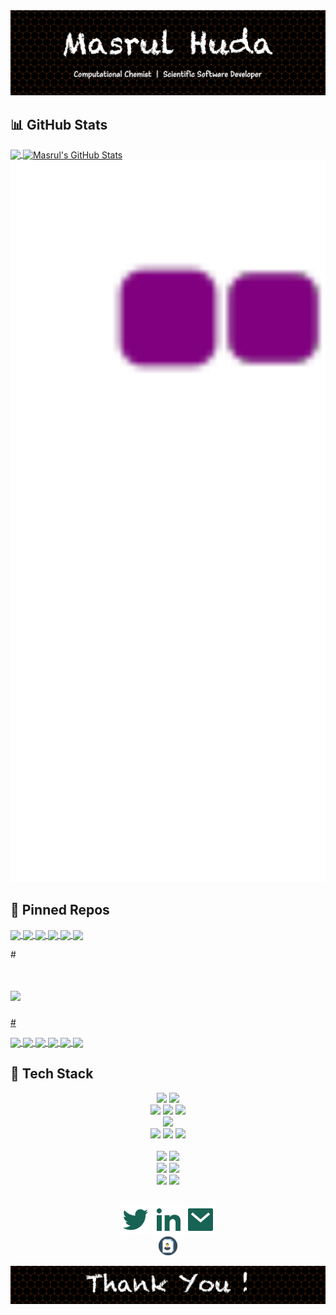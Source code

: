 <!-- Theme: https://github.com/anuraghazra/github-readme-stats --> 

<img src="welcome.jpg" alt="drawing" width="800"/>

## :bar_chart: GitHub Stats

<a href="https://github.com/masrul/masrul">
  <img align="center" src="https://github-readme-stats.vercel.app/api/top-langs/?username=masrul&hide=roff,tex&theme=radical&langs_count=3" />
</a>
<a href="https://github.com/masrul/masrul">
  <img align="center" src="https://github-readme-stats.vercel.app/api?username=masrul&show_icons=true&line_height=27&count_private=true&theme=radical" alt="Masrul's GitHub Stats" />
</a>

<!-- ![](https://github.com/masrul/masrul/blob/output/github-contribution-grid-snake.gif) -->
<img src="https://github.com/masrul/masrul/blob/output/github-contribution-grid-snake.gif" width="800" />
 
## :link: Pinned Repos 
<a href="https://github.com/masrul/Inception">
  <img align="center" src="https://github-readme-stats.vercel.app/api/pin/?username=masrul&repo=Inception&hide=description&theme=radical" />
</a>

<a href="https://github.com/masrul/GenTopo">
  <img align="center" src="https://github-readme-stats.vercel.app/api/pin/?username=masrul&repo=GenTopo&hide=description&theme=radical" />
</a>

<a href="https://github.com/masrul/GMXFit">
  <img align="center" src="https://github-readme-stats.vercel.app/api/pin/?username=masrul&repo=GMXFit&hide=description&theme=radical" />
</a>

<a href="https://github.com/masrul/MolecularCluster">
   <img align="center" src="https://github-readme-stats.vercel.app/api/pin/?username=masrul&repo=MolecularCluster&hide=description&theme=radical" />
</a>


<a href="https://github.com/masrul/MolAligner">
  <img align="center" src="https://github-readme-stats.vercel.app/api/pin/?username=masrul&repo=MolAligner&hide=description&theme=radical" />
</a>


<a href="https://github.com/masrul/BibtexFixer">
  <img align="center" src="https://github-readme-stats.vercel.app/api/pin/?username=masrul&repo=BibtexFixer&hide=description&theme=radical" />
</a>

#<a href="https://github.com/masrul/OverLapRemover">
#  <img align="center" src="https://github-readme-stats.vercel.app/api/pin/?username=masrul&repo=OverLapRemover&hide=description&theme=radical" />
#</a>

<a href="https://github.com/masrul/DSMC">
  <img align="center" src="https://github-readme-stats.vercel.app/api/pin/?username=masrul&repo=DSMC&hide=description&theme=radical" />
</a>

<a href="https://github.com/masrul/Parallel-Computing-MPI">
  <img align="center" src="https://github-readme-stats.vercel.app/api/pin/?username=masrul&repo=Parallel-Computing-MPI&hide=description&theme=radical" />
</a>

<a href="https://github.com/masrul/DataStructures-and-Algorithms">
  <img align="center" src="https://github-readme-stats.vercel.app/api/pin/?username=masrul&repo=DataStructures-and-Algorithms&hide=description&theme=radical" />
</a>

<a href="https://github.com/masrul/vmath">
  <img align="center" src="https://github-readme-stats.vercel.app/api/pin/?username=masrul&repo=vmath&hide=description&theme=radical" />
</a>

<a href="https://github.com/masrul/GMXTraj">
  <img align="center" src="https://github-readme-stats.vercel.app/api/pin/?username=masrul&repo=GMXTraj&hide=description&theme=radical" />
</a>

<a href="https://github.com/masrul/FixPBC">
  <img align="center" src="https://github-readme-stats.vercel.app/api/pin/?username=masrul&repo=FixPBC&hide=description&theme=radical" />
</a>



## 🔧 Tech Stack

<p align="center">
<img src="https://img.shields.io/badge/OS-Linux-information?style=flat&logo=linux&logoColor=white&color=pink" height="22">
<img src="https://img.shields.io/badge/OS-macOS-information?style=flat&logo=Apple&color=pink" height="22">
<br />
<img src="https://img.shields.io/badge/Lang-c++-information?style=flat&logo=c%2B%2B&color=pink" height="22">
<img src="https://img.shields.io/badge/Lang-python-information?style=flat&logo=python&logoColor=white&color=pink" height="22">
<img src="https://img.shields.io/badge/Lang-Fortran-informational?style=flat&logo=Fortran&logoColor=white&color=pink" height="22">
<br />
<img src="https://img.shields.io/badge/HPC-MPI/OpenMP/OpenACC-informational?style=flat&logo=CodeIgniter&logoColor=white&color=pink" height="22"> 
<br/>
<img src="https://img.shields.io/badge/IDE-VIM-informational?style=flat&logo=vim&logoColor=white&color=pink" height="22">
<img src="https://img.shields.io/badge/Shell-Bash-informational?style=flat&logo=gnu-bash&logoColor=white&color=pink" height="22">
<img src="https://img.shields.io/badge/VersionCtrl-Git-05122A?style=flat&logo=git&logoColor=white&color=pink" height="22">
<br />

<br />
<img src="https://img.shields.io/badge/Simulation-Gromacs-informational?style=flat&logo=Songoda&logoColor=white&color=powderblue" height="22">
<img src="https://img.shields.io/badge/Simulation-LAMMPS-informational?style=flat&logo=Songoda&logoColor=white&color=powderblue" height="22">

<br />
<img src="https://img.shields.io/badge/Simulation-Gaussian-informational?style=flat&logo=Songoda&logoColor=white&color=powderblue" height="22">
<img src="https://img.shields.io/badge/Simulation-CP2K-informational?style=flat&logo=Songoda&logoColor=white&color=powderblue" height="22">

<br />
<img src="https://img.shields.io/badge/Render-VMD-informational?style=flat&logo=Vivaldi&logoColor=white&color=powderblue" height="22">
<img src="https://img.shields.io/badge/Render-Blender-informational?style=flat&logo=Blender&logoColor=white&color=powderblue" height="22">

</p>




## 

<!-- https://github.com/jayehernandez/jayehernandez/blob/main/README.md -->
<p align="center">
  <p align="center">
    <a href="https://twitter.com/iMasrulHuda" alt="Twitter"><img src="./twitter-fill.svg"></a>
    <a href="https://www.linkedin.com/in/masrulhuda/" alt="Linkedin"><img src="./linkedin-fill.svg"></a>
    <a href="mailto:mmh568@msstate.edu" alt="Contact me"><img src="./mail-fill.svg"></a>
    <br />
    <a href="https://github.com/masrul/masrul/blob/main/MasrulHuda-CV.pdf" alt="Contact me"><img src="./cv.svg" width="30"></a>
  </p>
</p>
<img src="thanks.jpg" alt="drawing" width="800"/>


